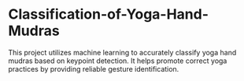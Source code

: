 # Classification-of-Yoga-Hand-Mudras
This project utilizes machine learning to accurately classify yoga hand mudras based on keypoint detection. It helps promote correct yoga practices by providing reliable gesture identification.
